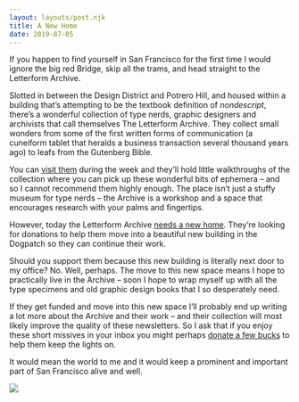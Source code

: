 ```yaml
---
layout: layouts/post.njk
title: A New Home
date: 2019-07-05
---
```


If you happen to find yourself in San Francisco for the first time I would ignore the big red Bridge, skip all the trams, and head straight to the Letterform Archive.

Slotted in between the Design District and Potrero Hill, and housed within a building that’s attempting to be the textbook definition of _nondescript_, there’s a wonderful collection of type nerds, graphic designers and archivists that call themselves The Letterform Archive. They collect small wonders from some of the first written forms of communication (a cuneiform tablet that heralds a business transaction several thousand years ago) to leafs from the Gutenberg Bible.

You can [visit them](https://letterformarchive.org/visit/) during the week and they’ll hold little walkthroughs of the collection where you can pick up these wonderful bits of ephemera – and so I cannot recommend them highly enough. The place isn’t just a stuffy museum for type nerds – the Archive is a workshop and a space that encourages research with your palms and fingertips.

However, today the Letterform Archive [needs a new home](https://letterformarchive.org/news/a-new-home-for-letterform-archive). They’re looking for donations to help them move into a beautiful new building in the Dogpatch so they can continue their work.

Should you support them because this new building is literally next door to my office? No. Well, perhaps. The move to this new space means I hope to practically live in the Archive – soon I hope to wrap myself up with all the type specimens and old graphic design books that I so desperately need.

If they get funded and move into this new space I’ll probably end up writing a lot more about the Archive and their work – and their collection will most likely improve the quality of these newsletters. So I ask that if you enjoy these short missives in your inbox you might perhaps [donate a few bucks](https://letterformarchive.org/news/a-new-home-for-letterform-archive) to help them keep the lights on.

It would mean the world to me and it would keep a prominent and important part of San Francisco alive and well.

![](https://buttondown.s3.us-west-2.amazonaws.com/images/0d4379fe-4269-4941-8932-637fb8afe161.jpg)

